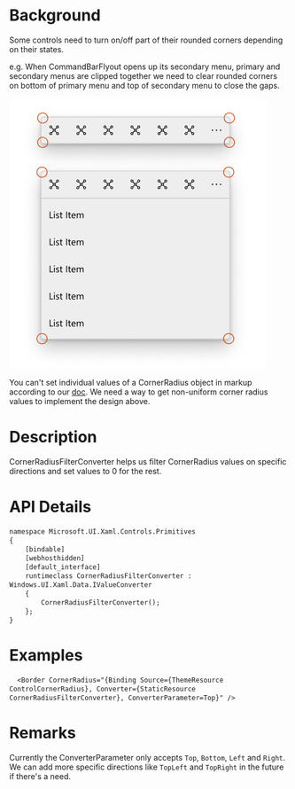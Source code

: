 # Background

Some controls need to turn on/off part of their rounded corners depending on their states.

e.g. When CommandBarFlyout opens up its secondary menu, primary and secondary menus are clipped together we need to clear rounded corners on bottom of primary menu and top of secondary menu to close the gaps.

![CommandBarFlyout CornerRadius example](images/commandbarflyout-cornerradius-example.png)

You can't set individual values of a CornerRadius object in markup according to our [doc](https://docs.microsoft.com/en-us/uwp/api/Windows.UI.Xaml.CornerRadius#notes-on-xaml-syntax). We need a way to get non-uniform corner radius values to implement the design above.
# Description

CornerRadiusFilterConverter helps us filter CornerRadius values on specific directions and set values to 0 for the rest.

# API Details

```
namespace Microsoft.UI.Xaml.Controls.Primitives
{
    [bindable]
    [webhosthidden]
    [default_interface]
    runtimeclass CornerRadiusFilterConverter : Windows.UI.Xaml.Data.IValueConverter
    {
        CornerRadiusFilterConverter();
    };
}
```

# Examples

```XAML
  <Border CornerRadius="{Binding Source={ThemeResource ControlCornerRadius}, Converter={StaticResource CornerRadiusFilterConverter}, ConverterParameter=Top}" />
```

# Remarks

Currently the ConverterParameter only accepts `Top`, `Bottom`, `Left` and `Right`. We can add more specific directions like `TopLeft` and `TopRight` in the future if there's a need.
